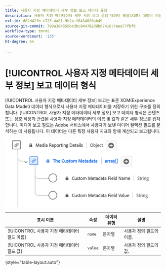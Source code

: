 ```yaml
---
title: 사용자 지정 메타데이터 세부 정보 보고 데이터 유형
description: 사용자 지정 메타데이터 세부 사항 보고 경험 데이터 모델(XDM) 데이터 유형에 대해 알아봅니다.
exl-id: d82d42fb-c725-4a81-9b2a-f6434020ab49
source-git-commit: 799a384556b43bc844782d8b67416c7eea77fbf0
workflow-type: tm+mt
source-wordcount: '135'
ht-degree: 5%

---
```


# [!UICONTROL 사용자 지정 메타데이터 세부 정보] 보고 데이터 형식

[!UICONTROL 사용자 지정 메타데이터 세부 정보] 보고는 표준 XDM(Experience Data Model) 데이터 형식으로서 사용자 지정 메타데이터를 저장하기 위한 구조를 정의합니다. [!UICONTROL 사용자 지정 메타데이터 세부 정보] 보고 데이터 형식은 콘텐츠 또는 상호 작용과 관련된 사용자 지정 메타데이터의 이름 및 값과 같은 세부 정보를 캡처합니다. 미디어 보고 필드는 Adobe 서비스에서 사용자가 보낸 미디어 컬렉션 필드를 분석하는 데 사용됩니다. 이 데이터는 다른 특정 사용자 지표와 함께 계산되고 보고됩니다.

![사용자 지정 메타데이터 세부 정보 보고 데이터 형식의 다이어그램입니다.](../images/data-types/the-custom-metadata-reporting.png)

| 표시 이름 | 속성 | 데이터 유형 | 설명 |
|--------------------------------------------|------------------|-----------|-----------------------------------------|
| [!UICONTROL 사용자 지정 메타데이터 필드 이름] | `name` | 문자열 | 사용자 정의 필드의 이름. |
| [!UICONTROL 사용자 지정 메타데이터 필드 값] | `value` | 문자열 | 사용자 정의 필드의 값. |

{style="table-layout:auto"}
